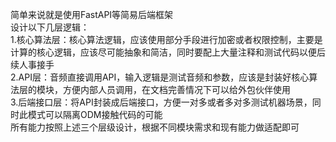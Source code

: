 简单来说就是使用FastAPI等简易后端框架  
设计以下几层逻辑：  
1.核心算法层：核心算法逻辑，应该使用部分手段进行加密或者权限控制，主要是计算的核心逻辑，应该尽可能抽象和简洁，同时要配上大量注释和测试代码以便后续人事接手  
2.API层：音频直接调用API，输入逻辑是测试音频和参数，应该是封装好核心算法层的模块，方便内部人员调用，在文档完善情况下可以给外包伙伴使用  
3.后端接口层：将API封装成后端接口，方便一对多或者多对多测试机器场景，同时此模式可以隔离ODM接触代码的可能  
所有能力按照上述三个层级设计，根据不同模块需求和现有能力做适配即可